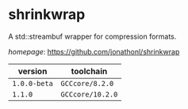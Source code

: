 # shrinkwrap

A std::streambuf wrapper for compression formats.

*homepage*: <https://github.com/jonathonl/shrinkwrap>

version | toolchain
--------|----------
``1.0.0-beta`` | ``GCCcore/8.2.0``
``1.1.0`` | ``GCCcore/10.2.0``
